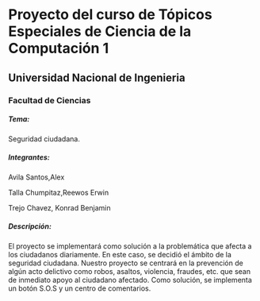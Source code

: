 # Proyecto del curso de  Tópicos Especiales de Ciencia de la Computación 1

## Universidad Nacional de Ingenieria

### Facultad de Ciencias

##### Tema:
Seguridad ciudadana.

##### Integrantes: 

Avila Santos,Alex

Talla Chumpitaz,Reewos Erwin

Trejo Chavez, Konrad Benjamin

##### Descripción:

El proyecto se implementará como solución a la problemática que afecta a los ciudadanos diariamente. En este caso, se decidió el ámbito de la seguridad ciudadana. Nuestro proyecto se centrará en la prevención de algún acto delictivo como robos, asaltos, violencia,  fraudes, etc. que sean de inmediato apoyo al ciudadano afectado. Como solución, se implementa un botón S.O.S y un centro de comentarios.
